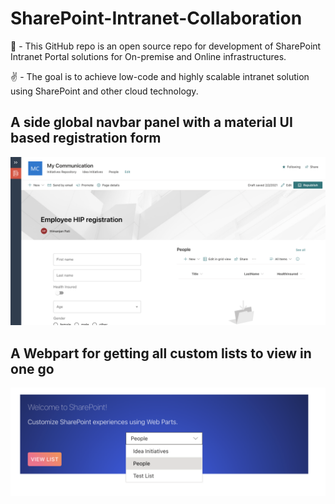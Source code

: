 # SharePoint-Intranet-Collaboration
📁 - This GitHub repo is an open source repo for development of SharePoint Intranet Portal solutions for On-premise and Online infrastructures.

✌  - The goal is to achieve low-code and highly scalable intranet solution using SharePoint and other cloud technology.

## A side global navbar panel with a material UI based registration form

<a href="https://github.com/himanjanpati/SharePoint-Intranet-Collaboration/blob/master/Screenshot%202021-02-13%20at%2011.12.40%20PM.png">
         <img alt="Intranet" src="https://github.com/himanjanpati/SharePoint-Intranet-Collaboration/blob/master/Screenshot%202021-02-13%20at%2011.12.40%20PM.png">
      </a>
      
## A Webpart for getting all custom lists to view in one go

<a href="https://github.com/himanjanpati/SharePoint-Intranet-Collaboration/blob/master/Screenshot%202021-02-13%20at%2011.12.40%20PM.png">
         <img alt="Intranet" src="https://github.com/himanjanpati/SharePoint-Intranet-Collaboration/blob/master/Screenshot%202021-02-10%20at%201.32.56%20AM.png">
</a>
